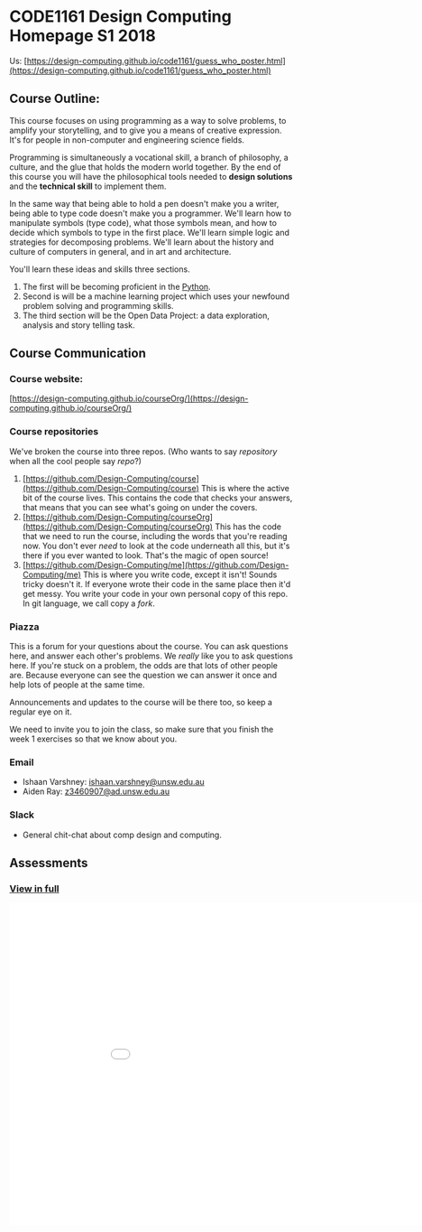 # CODE1161 Design Computing Homepage S1 2018

Us: [https://design-computing.github.io/code1161/guess_who_poster.html](https://design-computing.github.io/code1161/guess_who_poster.html)

## Course Outline:

This course focuses on using programming as a way to solve problems, to amplify your storytelling, and to give you a means of creative expression. It's for people in non-computer and engineering science fields.

Programming is simultaneously a vocational skill, a branch of philosophy, a culture, and the glue that holds the modern world together. By the end of this course you will have the philosophical tools needed to **design solutions** and the **technical skill** to implement them.

In the same way that being able to hold a pen doesn't make you a writer, being able to type code doesn't make you a programmer. We'll learn how to manipulate symbols (type code), what those symbols mean, and how to decide which symbols to type in the first place. We'll learn simple logic and strategies for decomposing problems. We'll learn about the history and culture of computers in general, and in art and architecture.

You'll learn these ideas and skills three sections.

1. The first will be becoming proficient in the [Python](<https://en.wikipedia.org/wiki/Python_(programming_language)>).
1. Second is will be a machine learning project which uses your newfound problem solving and programming skills.
1. The third section will be the Open Data Project: a data exploration, analysis and story telling task.

## Course Communication

### Course website:

[https://design-computing.github.io/courseOrg/](https://design-computing.github.io/courseOrg/)

### Course repositories

We've broken the course into three repos. (Who wants to say _repository_ when all the cool people say _repo_?)

1. [https://github.com/Design-Computing/course](https://github.com/Design-Computing/course) This is where the active bit of the course lives. This contains the code that checks your answers, that means that you can see what's going on under the covers.
1. [https://github.com/Design-Computing/courseOrg](https://github.com/Design-Computing/courseOrg) This has the code that we need to run the course, including the words that you're reading now. You don't ever _need_ to look at the code underneath all this, but it's there if you ever wanted to look. That's the magic of open source!
1. [https://github.com/Design-Computing/me](https://github.com/Design-Computing/me) This is where you write code, except it isn't! Sounds tricky doesn't it. If everyone wrote their code in the same place then it'd get messy. You write your code in your own personal copy of this repo. In git language, we call copy a _fork_.

### Piazza

This is a forum for your questions about the course. You can ask questions here, and answer each other's problems. We _really_ like you to ask questions here. If you're stuck on a problem, the odds are that lots of other people are. Because everyone can see the question we can answer it once and help lots of people at the same time.

Announcements and updates to the course will be there too, so keep a regular eye on it.

We need to invite you to join the class, so make sure that you finish the week 1 exercises so that we know about you.

### Email

- Ishaan Varshney: ishaan.varshney@unsw.edu.au
- Aiden Ray: z3460907@ad.unsw.edu.au

### Slack

- General chit-chat about comp design and computing.

## Assessments

### [View in full](./admin/diagrams.html)

<iframe src="./admin/diagrams.html" frameborder="0" width="960" height="569" allowfullscreen="true" mozallowfullscreen="true" webkitallowfullscreen="true"></iframe>
